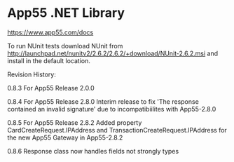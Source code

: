 App55 .NET Library
==================

https://www.app55.com/docs

To run NUnit tests download NUnit from http://launchpad.net/nunitv2/2.6.2/2.6.2/+download/NUnit-2.6.2.msi and install in the default location.


Revision History:

0.8.3 For App55 Release 2.0.0

0.8.4 For App55 Release 2.8.0
		Interim release to fix 'The response contained an invalid signature' due to incompatibiilites with App55-2.8.0

0.8.5 For App55 Release 2.8.2
		Added property CardCreateRequest.IPAddress and TransactionCreateRequest.IPAddress for the new App55 Gateway in App55-2.8.2

0.8.6 Response class now handles fields not strongly types
